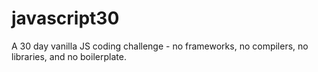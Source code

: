 # javascript30
A 30 day vanilla JS coding challenge - no frameworks, no compilers, no libraries, and no boilerplate.

